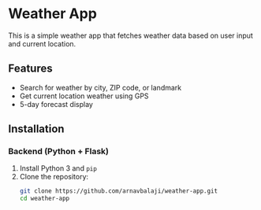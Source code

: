 # Weather App

This is a simple weather app that fetches weather data based on user input and current location.

## Features
- Search for weather by city, ZIP code, or landmark
- Get current location weather using GPS
- 5-day forecast display

## Installation

### Backend (Python + Flask)
1. Install Python 3 and `pip`
2. Clone the repository:
   ```bash
   git clone https://github.com/arnavbalaji/weather-app.git
   cd weather-app